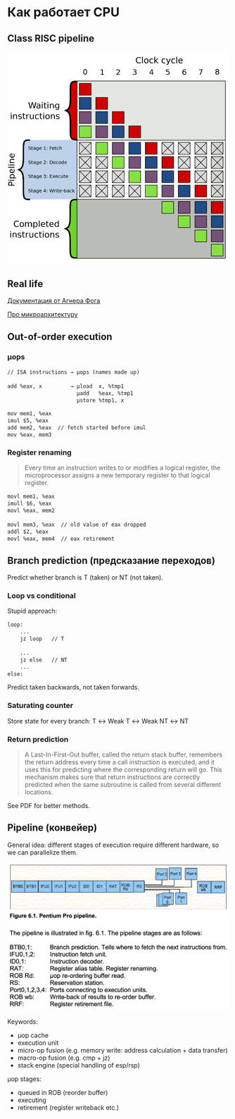 # Как работает CPU

## Class RISC pipeline

![Классический 4-стадийный конвейер RISC](4-stage-pipeline.png)

## Real life

[Документация от Агнера Фога](https://agner.org/optimize/#manuals)

[Про микроархитектуру](https://agner.org/optimize/microarchitecture.pdf)

## Out-of-order execution
### µops

```x86asm
// ISA instructions → µops (names made up)

add %eax, x         → µload  x, %tmp1
                      µadd   %eax, %tmp1
                      µstore %tmp1, x
```

```x86asm
mov mem1, %eax
imul $5, %eax
add mem2, %eax  // fetch started before imul
mov %eax, mem3
```

### Register renaming

> Every time an
instruction writes to or modifies a logical register, the microprocessor assigns a new
temporary register to that logical register.

```x86asm
movl mem1, %eax
imull $6, %eax
movl %eax, mem2

movl mem3, %eax  // old value of eax dropped
addl $2, %eax
movl %eax, mem4  // eax retirement
```

## Branch prediction (предсказание переходов)
Predict whether branch is T (taken) or NT (not taken).

### Loop vs conditional
Stupid approach:
```x86asm
loop:
    ...
    jz loop   // T

    ...
    jz else   // NT
    ...
else:
```
Predict taken backwards, not taken forwards.

### Saturating counter
Store state for every branch: T ↔ Weak T ↔ Weak NT ↔ NT

### Return prediction
> A Last-In-First-Out buffer, called the return stack buffer,
remembers the return address every time a call instruction is executed, and it uses this for
predicting where the corresponding return will go. This mechanism makes sure that return
instructions are correctly predicted when the same subroutine is called from several
different locations.

See PDF for better methods.

## Pipeline (конвейер)
General idea: different stages of execution require different hardware,
so we can parallelize them.

![Pentium Pro pipeline](pipeline.png)

Keywords:
* µop cache
* execution unit
* micro-op fusion (e.g. memory write: address calculation + data transfer)
* macro-op fusion (e.g. cmp + jz)
* stack engine (special handling of esp/rsp)

µop stages:
* queued in ROB (reorder buffer)
* executing
* retirement (register writeback etc.)